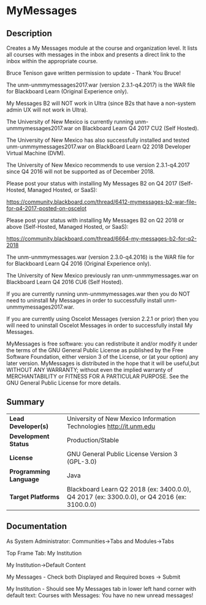 # MyMessages

## Description
Creates a My Messages module at the course and organization level. It lists all courses with messages in the inbox and presents a direct link to the inbox within the appropriate course.

Bruce Tenison gave written permission to update - Thank You Bruce!

The unm-unmmymessages2017.war (version 2.3.1-q4.2017) is the WAR file for Blackboard Learn (Original Experience only).

My Messages B2 will NOT work in Ultra (since B2s that have a non-system admin UX will not work in Ultra).

The University of New Mexico is currently running unm-unmmymessages2017.war on Blackboard Learn Q4 2017 CU2 (Self Hosted).  

The University of New Mexico has also successfully installed and tested unm-unmmymessages2017.war on BlackBoard Learn Q2 2018 Developer Virtual Machine (DVM).

The University of New Mexico recommends to use version 2.3.1-q4.2017 since Q4 2016 will not be supported as of December 2018.

Please post your status with installing My Messages B2 on Q4 2017 (Self-Hosted, Managed Hosted, or SaaS):

https://community.blackboard.com/thread/6412-mymessages-b2-war-file-for-q4-2017-posted-on-oscelot 

Please post your status with installing My Messages B2 on Q2 2018 or above (Self-Hosted, Managed Hosted, or SaaS):

https://community.blackboard.com/thread/6664-my-messages-b2-for-q2-2018

The unm-unmmymessages.war (version 2.3.0-q4.2016) is the WAR file for for Blackboard Learn Q4 2016 (Original Experience only).

The University of New Mexico previously ran unm-unmmymessages.war on Blackboard Learn Q4 2016 CU6 (Self Hosted).

If you are currently running unm-unmmymessages.war then you do NOT need to uninstall My Messages in order to successfully install unm-unmmymessages2017.war.

If you are currently using Oscelot Messages (version 2.2.1 or prior) then you will need to uninstall Oscelot Messages in order to successfully install My Messages.

MyMessages is free software: you can redistribute it and/or modify it under the terms of the GNU General Public License as published by the Free Software Foundation, either version 3 of the License, or (at your option) any later version.
MyMessages is distributed in the hope that it will be useful,but WITHOUT ANY WARRANTY; without even the implied warranty of MERCHANTABILITY or FITNESS FOR A PARTICULAR PURPOSE.  See the GNU General Public License for more details.

## Summary

|     |     |
| --- | --- |
| **Lead Developer(s)** | University of New Mexico Information Technologies http://it.unm.edu |
| **Development Status** | Production/Stable |
| **License** | GNU General Public License Version 3 (GPL-3.0)|
| **Programming Language** | Java |
| **Target Platforms** | Blackboard Learn Q2 2018 (ex: 3400.0.0), Q4 2017 (ex: 3300.0.0), or Q4 2016 (ex: 3100.0.0) |

## Documentation

As System Administrator: Communities->Tabs and Modules->Tabs

Top Frame Tab: My Institution

My Institution->Default Content

My Messages - Check both Displayed and Required boxes -> Submit

My Institution - Should see My Messages tab in lower left hand corner with default text: Courses with Messages: You have no new unread messages!
